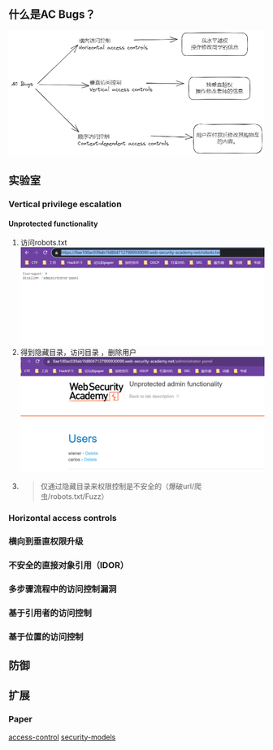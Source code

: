 ## 什么是AC Bugs？
![](../media/AC_bugs.png)
## 实验室
### Vertical privilege escalation
#### Unprotected functionality
1. 访问robots.txt
![](../media/ac-robots-tst.png)
2. 得到隐藏目录，访问目录 ，删除用户
![](../media/ac-robots-admin.png)
3. > 仅通过隐藏目录来权限控制是不安全的（爆破url/爬虫/robots.txt/Fuzz）
### Horizontal access controls

### 横向到垂直权限升级 

### 不安全的直接对象引用（IDOR）

### 多步骤流程中的访问控制漏洞

### 基于引用者的访问控制

### 基于位置的访问控制

## 防御

## 扩展
### Paper
[access-control](https://portswigger.net/web-security/access-control)
[security-models](https://portswigger.net/web-security/access-control/security-models)